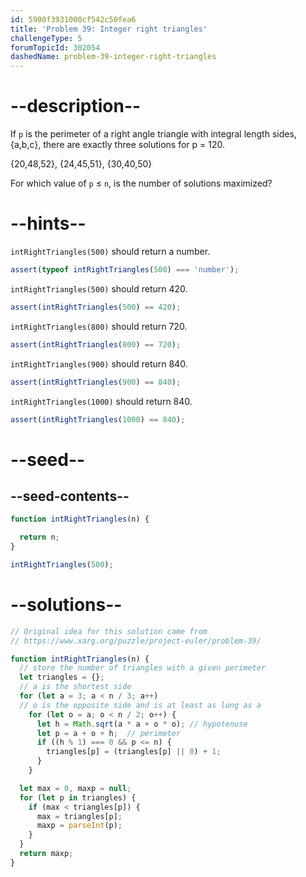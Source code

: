 ```yaml
---
id: 5900f3931000cf542c50fea6
title: 'Problem 39: Integer right triangles'
challengeType: 5
forumTopicId: 302054
dashedName: problem-39-integer-right-triangles
---
```


# --description--

If `p` is the perimeter of a right angle triangle with integral length sides, {a,b,c}, there are exactly three solutions for p = 120.

{20,48,52}, {24,45,51}, {30,40,50}

For which value of `p` ≤ `n`, is the number of solutions maximized?

# --hints--

`intRightTriangles(500)` should return a number.

```js
assert(typeof intRightTriangles(500) === 'number');
```

`intRightTriangles(500)` should return 420.

```js
assert(intRightTriangles(500) == 420);
```

`intRightTriangles(800)` should return 720.

```js
assert(intRightTriangles(800) == 720);
```

`intRightTriangles(900)` should return 840.

```js
assert(intRightTriangles(900) == 840);
```

`intRightTriangles(1000)` should return 840.

```js
assert(intRightTriangles(1000) == 840);
```

# --seed--

## --seed-contents--

```js
function intRightTriangles(n) {

  return n;
}

intRightTriangles(500);
```

# --solutions--

```js
// Original idea for this solution came from
// https://www.xarg.org/puzzle/project-euler/problem-39/

function intRightTriangles(n) {
  // store the number of triangles with a given perimeter
  let triangles = {};
  // a is the shortest side
  for (let a = 3; a < n / 3; a++)
  // o is the opposite side and is at least as long as a
    for (let o = a; o < n / 2; o++) {
      let h = Math.sqrt(a * a + o * o); // hypotenuse
      let p = a + o + h;  // perimeter
      if ((h % 1) === 0 && p <= n) {
        triangles[p] = (triangles[p] || 0) + 1;
      }
    }

  let max = 0, maxp = null;
  for (let p in triangles) {
    if (max < triangles[p]) {
      max = triangles[p];
      maxp = parseInt(p);
    }
  }
  return maxp;
}
```

